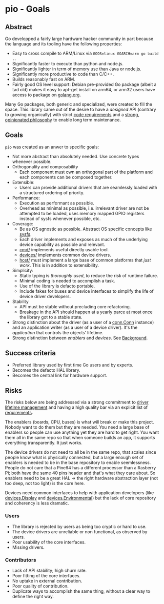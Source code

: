 # pio - Goals


## Abstract

Go developped a fairly large hardware hacker community in part because the
language and its tooling have the following properties:

* Easy to cross compile to ARM/Linux via `GOOS=linux GOARCH=arm go build .`.
* Significantly faster to execute than python and node.js.
* Significantly lighter in term of memory use than Java or node.js.
* Significantly more productive to code than C/C++.
* Builds reasonably fast on ARM.
* Fairly good OS level support: Debian pre-provided Go package (albeit a tad
  old) makes it easy to apt-get install on arm64, or arm32 users have access to
  package on [golang.org](https://golang.org).

Many Go packages, both generic and specialized, were created to fill the space.
This library came out of the desire to have a _designed_ API (contrary to
growing organically) with strict [code requirements](README.md#requirements) and
a [strong, opinionated philosophy](../../#philosophy) to enable long term
maintenance.


## Goals

`pio` was created as an anwer to specific goals:

* Not more abstract than absolutely needed. Use concrete types whenever
  possible.
* Orthogonality and composability
  * Each component must own an orthogonal part of the platform and each
    components can be composed together.
* Extensible:
  * Users can provide additional drivers that are seamlessly loaded
    with a structured ordering of priority.
* Performance:
  * Execution as performant as possible.
  * Overhead as minimal as possible, i.e. irrelevant driver are not be
    attempted to be loaded, uses memory mapped GPIO registers instead of sysfs
    whenever possible, etc.
* Coverage:
  * Be as OS agnostic as possible. Abstract OS specific concepts like
    [sysfs](https://godoc.org/github.com/maruel/dlibox/go/pio/host/sysfs).
  * Each driver implements and exposes as much of the underlying device
    capability as possible and relevant.
  * [cmd/](../../cmd/) implements useful directly usable tool.
  * [devices/](../../devices/) implements common device drivers.
  * [host/](../../host/) must implement a large base of common platforms that
    _just work_. This is in addition to extensibility.
* Simplicity:
  * Static typing is _thoroughly used_, to reduce the risk of runtime failure.
  * Minimal coding is needed to accomplish a task.
  * Use of the library is defacto portable.
  * Include fakes for buses and device interfaces to simplify the life of
    device driver developers.
* Stability
  * API must be stable without precluding core refactoring.
  * Breakage in the API should happen at a yearly parce at most once the library
    got to a stable state.
* Strong distinction about the driver (as a user of a
  [conn.Conn](https://godoc.org/github.com/maruel/dlibox/go/pio/conn#Conn)
  instance) and an application writer (as a user of a device driver). It's the
  _application_ that controls the objects' lifetime.
* Strong distinction between _enablers_ and _devices_. See
  [Background](README.md#background).


## Success criteria

* Preferred library used by first time Go users and by experts.
* Becomes the defacto HAL library.
* Becomes the central link for hardware support.


## Risks

The risks below are being addressed via a strong commitment to [driver lifetime
management](README.md#driver-lifetime-management) and having a high quality bar
via an explicit list of [requirements](README.md#requirements).

The enablers (boards, CPU, buses) is what will break or make this project.
Nobody want to do them but they are needed. You need a large base of enablers so
people can use anything yet they are hard to get right. You want them all in the
same repo so that when someone builds an app, it supports everything
transparently. It just works.

The device drivers do not need to all be in the same repo, that scales since
people know what is physically connected, but a large enough set of enablers is
needed to be in the base repository to enable seemlessness. People do not care
that a Pine64 has a different processor than a Rasberry Pi; both have the same
40 pins header and that's what they care about. So enablers need to be a great
HAL -> the right hardware abstraction layer (not too deep, not too light) is the
core here.

Devices need common interfaces to help with application developers (like
[devices.Display](https://godoc.org/github.com/maruel/dlibox/go/pio/devices#Display)
and
[devices.Environmental](https://godoc.org/github.com/maruel/dlibox/go/pio/devices#Environmental))
but the lack of core repository and coherency is less dramatic.


### Users

* The library is rejected by users as being too cryptic or hard to use.
* The device drivers are unreliable or non functional, as observed by users.
* Poor usability of the core interfaces.
* Missing drivers.


### Contributors

* Lack of API stability; high churn rate.
* Poor fitting of the core interfaces.
* No uptake in external contribution.
* Poor quality of contribution.
* Duplicate ways to accomplish the same thing, without a clear way to define the
  right way.

